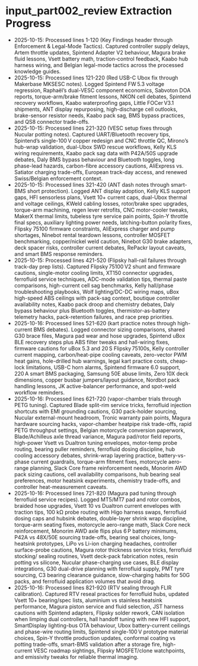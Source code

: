 # input_part002_review Extraction Progress

- 2025-10-15: Processed lines 1-120 (Key Findings header through Enforcement & Legal-Mode Tactics). Captured controller supply delays, Artem throttle updates, Spintend Adapter V2 behaviour, Magura brake fluid lessons, Vsett battery math, traction-control feedback, Kaabo hub harness wiring, and Belgian legal-mode tactics across the processed knowledge guides.
- 2025-10-15: Processed lines 121-220 (Red USB-C Ubox fix through Makerbase MKSESC notes). Logged Spintend FW 5.3 voltage regression, Raphaël’s dual-VESC component economics, Sabvoton DOA reports, torque-arm/brake fitment lessons, NKON cell debates, Spintend recovery workflows, Kaabo waterproofing gaps, Little FOCer V3.1 shipments, ANT display repurposing, high-discharge cell outlooks, brake-sensor resistor needs, Kaabo pack sag, BMS bypass practices, and QS8 connector trade-offs.
- 2025-10-15: Processed lines 221-320 (VESC setup fixes through Nucular potting notes). Captured UART/Bluetooth recovery tips, Spintend’s single-100 V copper redesign and CNC throttle QC, Mirono’s hub-wrap validation, dual-Ubox SWD rescue workflows, Kelly KLS wiring requirements, Kaabo pack sag data with P42A/50S upgrade debates, Daly BMS bypass behaviour and Bluetooth toggles, long phase-lead hazards, carbon-fibre accessory cautions, AliExpress vs. Satiator charging trade-offs, European track-day access, and renewed Swiss/Belgian enforcement context.
- 2025-10-15: Processed lines 321-420 (ANT dash notes through smart-BMS short protection). Logged ANT display adoption, Kelly KLS support gaps, HFI sensorless plans, Vsett 10+ current caps, dual-Ubox thermal and voltage ceilings, KWeld cabling losses, rotor/brake spec upgrades, torque-arm machining, regen lever retrofits, CNC motor-cooler tweaks, MakerX thermal limits, tubeless tyre service pain points, Spin-Y throttle final specs, auxiliary lighting power needs, latching-button polarity fixes, Flipsky 75100 firmware constraints, AliExpress charger and pump shortages, Ninebot rental teardown lessons, controller MOSFET benchmarking, copper/nickel weld caution, Ninebot G30 brake adapters, deck spacer risks, controller current debates, RePackr layout caveats, and smart BMS response reminders.
- 2025-10-15: Processed lines 421-520 (Flipsky hall-rail failures through track-day prep lists). Captured Flipsky 75100 V2 shunt and firmware cautions, single-motor cooling limits, XT150 connector upgrades, ferrofluid service techniques, ADC-mode validation tips, thermal paste comparisons, high-current cell sag benchmarks, Kelly hall/phase troubleshooting playbooks, Wolf lighting/DC-DC wiring maps, uBox high-speed ABS ceilings with pack-sag context, boutique controller availability notes, Kaabo pack droop and chemistry debates, Daly bypass behaviour plus Bluetooth toggles, thermistor-as-battery telemetry hacks, pack-retention failures, and race prep priorities.
- 2025-10-16: Processed lines 521-620 (kart practice notes through high-current BMS debates). Logged connector sizing comparisons, shared G30 brace files, Magura pad wear and hose upgrades, Spintend uBox BLE recovery steps plus ABS filter tweaks and hall-wiring fixes, firmware cautions for uBox 5.3 and 20 S Flipsky 75100s, Kelly controller current mapping, carbon/heat-pipe cooling caveats, zero-vector PWM heat gains, hole-drilled hub warnings, legal kart practice costs, cheap-lock limitations, USB-C horn alarms, Spintend firmware 6.0 support, 220 A smart BMS packaging, Samsung 50E abuse limits, Zero 10X deck dimensions, copper busbar jumpers/layout guidance, Nordbot pack handling lessons, JK active-balancer performance, and spot-weld workflow reminders.
- 2025-10-16: Processed lines 621-720 (vapor-chamber trials through PETG tuning). Captured Blade split-rim service tricks, ferrofluid injection shortcuts with EMI grounding cautions, G30 pack-holder sourcing, Nucular external-mount headroom, Tronic warranty pain points, Magura hardware sourcing hacks, vapor-chamber heatpipe risk trade-offs, rapid PETG throughput settings, Belgian motorcycle conversion paperwork, Blade/Achilleus axle thread variance, Magura pad/rotor field reports, high-power Vsett vs Dualtron tuning envelopes, motor-temp probe routing, bearing puller reminders, ferrofluid dosing discipline, hub cooling accessory debates, shrink-wrap layering practice, battery-vs-phase current guardrails, torque-arm fitment fixes, motorcycle aero-range planning, Slack Core frame reinforcement needs, Monorim AWD pack sizing cautions, cell availability comparisons, hub bearing seal preferences, motor heatsink experiments, chemistry trade-offs, and controller heat-measurement caveats.
- 2025-10-16: Processed lines 721-820 (Magura pad tuning through ferrofluid service recipes). Logged MT5/MT7 pad and rotor combos, braided hose upgrades, Vsett 10 vs Dualtron current envelopes with traction tips, 100 kΩ probe routing with Higo harness swaps, ferrofluid dosing caps and hubsink debates, double-layer shrink wrap discipline, torque-arm seating fixes, motorcycle aero-range math, Slack Core neck reinforcement, Monorim AWD axle flips plus 6 P battery minimums, P42A vs 48X/50E sourcing trade-offs, bearing seal choices, long-heatsink prototypes, LiPo vs Li-ion charging headaches, controller surface-probe cautions, Magura rotor thickness service tricks, ferrofluid stocking/ sealing routines, Vsett deck-pack fabrication notes, resin potting vs silicone, Nucular phase-charging use cases, BLE display integrations, G30 dual-drive planning with ferrofluid supply, PMT tyre sourcing, C3 bearing clearance guidance, slow-charging habits for 50G packs, and ferrofluid application volumes that avoid drag.
- 2025-10-16: Processed lines 821-920 (RTV sealing through FLIR calibration). Captured RTV reseal practices for ferrofluid hubs, updated Vsett 10+ bearing/spec lists, aluminium vs stainless heatsink performance, Magura piston service and fluid selection, JST harness cautions with Spintend adapters, Flipsky solder rework, CAN isolation when limping dual controllers, hall handoff tuning with new HFI support, SmartDisplay lighting-bus OTA behaviour, Ubox battery-current ceilings and phase-wire routing limits, Spintend single-100 V prototype material choices, Spin-Y throttle production updates, conformal coating vs potting trade-offs, smart-BMS validation after a storage fire, high-current VESC roadmap sightings, Flipsky MOSFET/clone watchpoints, and emissivity tweaks for reliable thermal imaging.
